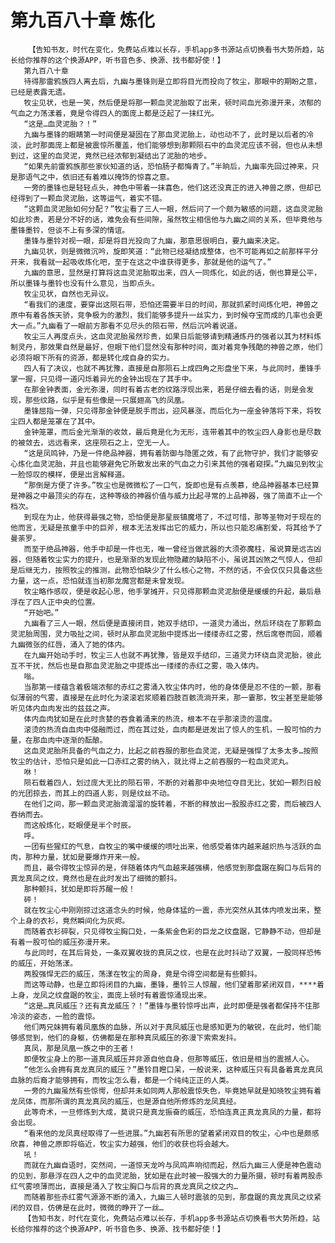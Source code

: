 # 第九百八十章 炼化
        【告知书友，时代在变化，免费站点难以长存，手机app多书源站点切换看书大势所趋，站长给你推荐的这个换源APP，听书音色多、换源、找书都好使！】
       第九百八十章
       待得那雷鸦族四人离去后，九幽与墨锋则是立即将目光而投向了牧尘，那眼中的期盼之意，已经是表露无遗。
       牧尘见状，也是一笑，然后便是将那一颗血灵泥胎取了出来，顿时间血光弥漫开来，浓郁的气血之力荡漾着，竟是令得四人的面庞上都是泛起了一抹红光。
       “这是…血灵泥胎？！”
       九幽与墨锋的眼睛第一时间便是凝固在了那血灵泥胎上，动也动不了，此时是以后者的冷淡，此时那面庞上都是被震惊所覆盖，他们能够想到那颗陨石中的血灵泥应该不弱，但也从未想到过，这里的血灵泥，竟然已经浓郁到凝结出了泥胎的地步。
       “如果先前雷鸦族那些家伙知道的话，恐怕肠子都悔青了。”半晌后，九幽率先回过神来，只是那语气之中，依旧还有着难以掩饰的惊喜之意。
       一旁的墨锋也是轻轻点头，神色中带着一抹喜色，他们这还没真正的进入神兽之原，但却已经得到了一颗血灵泥胎，这等运气，着实不错。
       “这颗血灵泥胎如何分配？”牧尘看了三人一眼，然后问了一个颇为敏感的问题，这血灵泥胎如此珍贵，若是分不好的话，难免会有些间隙，虽然牧尘相信他与九幽之间的关系，但毕竟他与墨锋墨铃，但谈不上有多深的情谊。
       墨锋与墨铃对视一眼，却是将目光投向了九幽，那意思很明白，要九幽来决定。
       九幽见状，则是微微沉吟，旋即笑道：“此物已经凝结成整体，也不可能再如之前那样平分开来，我看就一起吸收炼化吧，至于在这之中谁获得更多，那就是他的运气了。”
       九幽的意思，显然是打算将这血灵泥胎取出来，四人一同炼化，如此的话，倒也算是公平，所以墨锋与墨铃也没有什么意见，当即点头。
       牧尘见状，自然也无异议。
       “看我们的速度，要穿出这陨石带，恐怕还需要半日的时间，那就抓紧时间炼化吧，神兽之原中有着各族天骄，竞争极为的激烈，我们能够多提升一丝实力，到时候夺宝而成的几率也会更大一点。”九幽看了一眼前方那看不见尽头的陨石带，然后沉吟着说道。
       牧尘三人再度点头，这血灵泥胎虽然珍贵，如果日后能够请到精通炼丹的强者以其为材料炼制灵丹，那效果自然是最好，但眼下他们显然没有那种时间，面对着竞争残酷的神兽之原，他们必须将眼下所有的资源，都是转化成自身的实力。
       四人有了决议，也就不再犹豫，直接是自那陨石上成四角之形盘坐下来，与此同时，墨锋手掌一握，只见得一道闪烁着异光的金钟出现在了其手中。
       在那金钟表面，金光弥漫，同时有着古老的纹路浮现出来，若是仔细去看的话，则是会发现，那些纹路，似乎是有些像是一只展翅高飞的凤凰。
       墨锋屈指一弹，只见得那金钟便是脱手而出，迎风暴涨，而后化为一座金钟落将下来，将牧尘四人都是笼罩在了其中。
       金钟笼罩，而后金光渐渐的收敛，最后竟是化为无形，连带着其中的牧尘四人身影也是尽数的被敛去，远远看来，这座陨石之上，空无一人。
       “这是凤鸣钟，乃是一件绝品神器，拥有着防御与隐匿之效，有了此物守护，我们才能够安心炼化血灵泥胎，并且也能够避免它所散发出来的气血之力引来其他的强者窥探。”九幽见到牧尘一脸惊叹的模样，便是出言解释道。
       “那倒是方便了许多。”牧尘也是微微松了一口气，旋即也是有点羡慕，绝品神器基本已经算是神器之中最顶尖的存在，这种等级的神器价值与威力比起寻常的上品神器，强了简直不止一个档次。
       到现在为止，他获得最强之物，恐怕便是那星辰镇魔塔了，不过可惜，那等圣物对于现在的他而言，无疑是孩童手中的巨斧，根本无法发挥出它的威力，所以也只能忍痛割爱，将其给予了曼荼罗。
       而至于绝品神器，他手中却是一件也无，唯一曾经当做武器的大须弥魔柱，虽说算是远古凶器，但随着牧尘实力的提升，也是渐渐的发现此物隐藏的缺陷不小，虽说其凶煞之气惊人，但却是后继无力，按照牧尘的推测，此物恐怕缺少了什么核心之物，不然的话，不会仅仅只具备这些力量，这一点，恐怕就连当初那龙魔宫都是未曾发现。
       牧尘略作感叹，便是收起心思，他手掌摊开，只见得那颗血灵泥胎便是缓缓的升起，最后悬浮在了四人正中央的位置。
       “开始吧。”
       九幽看了三人一眼，然后便是直接闭目，她双手结印，一道灵力涌出，然后环绕在了那颗血灵泥胎周围，灵力吸扯之间，顿时从那血灵泥胎中提炼出一缕缕赤红之雾，然后席卷而回，顺着九幽微张的红唇，涌入了她的体内。
       在九幽开始动手时，牧尘三人也就不再犹豫，皆是双手结印，三道灵力环绕血灵泥胎，彼此互不干扰，然后也是自那血灵泥胎之中提炼出一缕缕的赤红之雾，吸入体内。
       嗡。
       当那第一缕蕴含着极端浓郁的赤红之雾涌入牧尘体内时，他的身体便是忍不住的一颤，那看似薄弱的气雾，直接是在此时化为滚滚岩浆顺着四肢百骸流淌开来，那一霎那，牧尘甚至是能够听见体内血肉发出的兹兹之声。
       体内血肉犹如是在此时贪婪的吞食着涌来的热流，根本不在乎那滚烫的温度。
       滚烫的热流自血肉中侵融而过，而在其过处，血肉都是迸发出了惊人的生机，一股可怕的力量，在那血肉中逐渐的酝酿。
       这血灵泥胎所具备的气血之力，比起之前吞服的那些血灵泥，无疑是强悍了太多太多…按照牧尘的估计，恐怕只是如此一口赤红之雾的纳入，就比得上之前吞服的一粒血灵泥丸。
       咻！
       陨石载着四人，划过庞大无比的陨石带，不断的对着那中央地位夺目无比，犹如一颗烈日般的光团掠去，而其上的四道人影，则是纹丝不动。
       在他们之间，那一颗血灵泥胎滴溜溜的旋转着，不断的释放出一股股赤红之雾，而后被四人吞纳而去。
       而这般炼化，眨眼便是半个时辰。
       呼。
       一团有些猩红的气息，自牧尘的嘴中缓缓的喷吐出来，他感受着体内越来越炽热与活跃的血肉，那种力量，犹如是要爆炸开来一般。
       而且，最令得牧尘惊异的是，伴随着体内气血越来越强横，他感觉到那盘踞在胸口与后背的真龙真凤之纹，竟然也是在此时发出了细微的颤抖。
       那种颤抖，犹如是即将苏醒一般！
       砰！
       就在牧尘心中刚刚掠过这道念头的时候，他身体猛的一震，赤光突然从其体内喷发出来，整个上身的衣衫，竟然瞬间化为灰烬。
       而随着衣衫碎裂，只见得牧尘胸口处，一条紫金色彩的巨龙之纹盘踞，它静静不动，但却是有着一股可怕的威压弥漫开来。
       与此同时，在其后背处，一条双翼收拢的真凤之纹，也是在此时抖动了双翼，一股同样恐怖的威压，开始荡漾。
       两股强悍无匹的威压，荡漾在牧尘的周身，竟是令得空间都是有些颤抖。
       而这等动静，也是立即将闭目的九幽，墨锋，墨铃三人惊醒，他们望着那紧闭双目，****着上身，龙凤之纹盘踞的牧尘，面庞上顿时有着震惊涌现出来。
       “这是…真凤威压？还有真龙威压？！”墨锋与墨铃惊呼出声，此时即便是强者都保持不住那冷淡的姿态，一脸的震惊。
       他们两兄妹拥有着凤凰族的血脉，所以对于真凤威压也是感知更为的敏锐，在此时，他们能够感觉到，他们的身躯，仿佛都是在那种真凤威压的弥漫下索索发抖。
       真凤，那是凤凰一族之中的王者！
       即便牧尘身上的那一道真凤威压并非源自他自身，但那等威压，依旧是相当的震撼人心。
       “他怎么会拥有真龙真凤的威压？”墨铃目瞪口呆，一般说来，这种威压只有具备着真龙真凤血脉的后裔才能够拥有，而牧尘怎么看，都是一个纯纯正正的人类。
       一旁的九幽虽然有些惊愕，但却并未如同两人那般震惊失色，毕竟她早就是知晓牧尘拥有着龙凤体，而那所谓的真龙真凤的威压，也是源自他所修炼的龙凤真经。
       此等奇术，一旦修炼到大成，莫说只是真龙振奋的威压，恐怕连真正真龙真凤的力量，都将会出现。
       “看来他的龙凤真经取得了一些进展。”九幽若有所思的望着紧闭双目的牧尘，心中也是颇感欣喜，神兽之原即将临近，牧尘实力越强，他们的收获也将会越大。
       吼！
       而就在九幽自语时，突然间，一道惊天龙吟与凤鸣声响彻而起，然后九幽三人便是神色震动的见到，那悬浮在四人之中的血灵泥胎，犹如是在此时被一股强大的力量所摄，顿时有着两股赤红气雾喷薄而出，直接是涌入了牧尘胸口与后背的真龙真凤之纹之内…
       而随着那些赤红雾气源源不断的涌入，九幽三人顿时震骇的见到，那盘踞的真龙真凤之纹紧闭的双目，仿佛是在此时，微微的睁开了一丝…
       【告知书友，时代在变化，免费站点难以长存，手机app多书源站点切换看书大势所趋，站长给你推荐的这个换源APP，听书音色多、换源、找书都好使！】